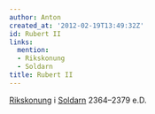 ```yaml
---
author: Anton
created_at: '2012-02-19T13:49:32Z'
id: Rubert II
links:
  mention:
  - Rikskonung
  - Soldarn
title: Rubert II
---
```


[Rikskonung] i [Soldarn] 2364–2379 e.D.

  [Rikskonung]: Rikskonung
  [Soldarn]: Soldarn
